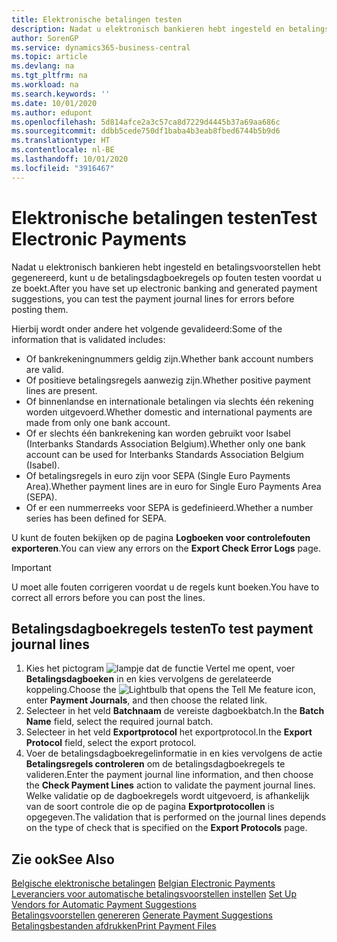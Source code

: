 ```yaml
---
title: Elektronische betalingen testen
description: Nadat u elektronisch bankieren hebt ingesteld en betalingsvoorstellen hebt gegenereerd, kunt u de betalingsdagboekregels op fouten testen voordat u ze boekt.
author: SorenGP
ms.service: dynamics365-business-central
ms.topic: article
ms.devlang: na
ms.tgt_pltfrm: na
ms.workload: na
ms.search.keywords: ''
ms.date: 10/01/2020
ms.author: edupont
ms.openlocfilehash: 5d814afce2a3c57ca8d7229d4445b37a69aa686c
ms.sourcegitcommit: ddbb5cede750df1baba4b3eab8fbed6744b5b9d6
ms.translationtype: HT
ms.contentlocale: nl-BE
ms.lasthandoff: 10/01/2020
ms.locfileid: "3916467"
---
```

# <a name="test-electronic-payments"></a><span data-ttu-id="d7688-103">Elektronische betalingen testen</span><span class="sxs-lookup"><span data-stu-id="d7688-103">Test Electronic Payments</span></span>
<span data-ttu-id="d7688-104">Nadat u elektronisch bankieren hebt ingesteld en betalingsvoorstellen hebt gegenereerd, kunt u de betalingsdagboekregels op fouten testen voordat u ze boekt.</span><span class="sxs-lookup"><span data-stu-id="d7688-104">After you have set up electronic banking and generated payment suggestions, you can test the payment journal lines for errors before posting them.</span></span>  

<span data-ttu-id="d7688-105">Hierbij wordt onder andere het volgende gevalideerd:</span><span class="sxs-lookup"><span data-stu-id="d7688-105">Some of the information that is validated includes:</span></span>  

- <span data-ttu-id="d7688-106">Of bankrekeningnummers geldig zijn.</span><span class="sxs-lookup"><span data-stu-id="d7688-106">Whether bank account numbers are valid.</span></span>  
- <span data-ttu-id="d7688-107">Of positieve betalingsregels aanwezig zijn.</span><span class="sxs-lookup"><span data-stu-id="d7688-107">Whether positive payment lines are present.</span></span>  
- <span data-ttu-id="d7688-108">Of binnenlandse en internationale betalingen via slechts één rekening worden uitgevoerd.</span><span class="sxs-lookup"><span data-stu-id="d7688-108">Whether domestic and international payments are made from only one bank account.</span></span>  
- <span data-ttu-id="d7688-109">Of er slechts één bankrekening kan worden gebruikt voor Isabel (Interbanks Standards Association Belgium).</span><span class="sxs-lookup"><span data-stu-id="d7688-109">Whether only one bank account can be used for Interbanks Standards Association Belgium (Isabel).</span></span>  
- <span data-ttu-id="d7688-110">Of betalingsregels in euro zijn voor SEPA (Single Euro Payments Area).</span><span class="sxs-lookup"><span data-stu-id="d7688-110">Whether payment lines are in euro for Single Euro Payments Area (SEPA).</span></span>  
- <span data-ttu-id="d7688-111">Of er een nummerreeks voor SEPA is gedefinieerd.</span><span class="sxs-lookup"><span data-stu-id="d7688-111">Whether a number series has been defined for SEPA.</span></span>  

<span data-ttu-id="d7688-112">U kunt de fouten bekijken op de pagina **Logboeken voor controlefouten exporteren**.</span><span class="sxs-lookup"><span data-stu-id="d7688-112">You can view any errors on the **Export Check Error Logs** page.</span></span>  

> [!IMPORTANT]  
>  <span data-ttu-id="d7688-113">U moet alle fouten corrigeren voordat u de regels kunt boeken.</span><span class="sxs-lookup"><span data-stu-id="d7688-113">You have to correct all errors before you can post the lines.</span></span>  

## <a name="to-test-payment-journal-lines"></a><span data-ttu-id="d7688-114">Betalingsdagboekregels testen</span><span class="sxs-lookup"><span data-stu-id="d7688-114">To test payment journal lines</span></span>  

1.  <span data-ttu-id="d7688-115">Kies het pictogram ![lampje dat de functie Vertel me opent](../../media/ui-search/search_small.png "Vertel me wat u wilt doen"), voer **Betalingsdagboeken** in en kies vervolgens de gerelateerde koppeling.</span><span class="sxs-lookup"><span data-stu-id="d7688-115">Choose the ![Lightbulb that opens the Tell Me feature](../../media/ui-search/search_small.png "Tell me what you want to do") icon, enter **Payment Journals**, and then choose the related link.</span></span>  
2.  <span data-ttu-id="d7688-116">Selecteer in het veld **Batchnaam** de vereiste dagboekbatch.</span><span class="sxs-lookup"><span data-stu-id="d7688-116">In the **Batch Name** field, select the required journal batch.</span></span>  
3.  <span data-ttu-id="d7688-117">Selecteer in het veld **Exportprotocol** het exportprotocol.</span><span class="sxs-lookup"><span data-stu-id="d7688-117">In the **Export Protocol** field, select the export protocol.</span></span>  
4.  <span data-ttu-id="d7688-118">Voer de betalingsdagboekregelinformatie in en kies vervolgens de actie **Betalingsregels controleren** om de betalingsdagboekregels te valideren.</span><span class="sxs-lookup"><span data-stu-id="d7688-118">Enter the payment journal line information, and then choose the **Check Payment Lines** action to validate the payment journal lines.</span></span> <span data-ttu-id="d7688-119">Welke validatie op de dagboekregels wordt uitgevoerd, is afhankelijk van de soort controle die op de pagina **Exportprotocollen** is opgegeven.</span><span class="sxs-lookup"><span data-stu-id="d7688-119">The validation that is performed on the journal lines depends on the type of check that is specified on the **Export Protocols** page.</span></span>  

## <a name="see-also"></a><span data-ttu-id="d7688-120">Zie ook</span><span class="sxs-lookup"><span data-stu-id="d7688-120">See Also</span></span>  
 <span data-ttu-id="d7688-121">[Belgische elektronische betalingen](belgian-electronic-payments.md) </span><span class="sxs-lookup"><span data-stu-id="d7688-121">[Belgian Electronic Payments](belgian-electronic-payments.md) </span></span>  
 <span data-ttu-id="d7688-122">[Leveranciers voor automatische betalingsvoorstellen instellen](how-to-set-up-vendors-for-automatic-payment-suggestions.md) </span><span class="sxs-lookup"><span data-stu-id="d7688-122">[Set Up Vendors for Automatic Payment Suggestions](how-to-set-up-vendors-for-automatic-payment-suggestions.md) </span></span>  
 <span data-ttu-id="d7688-123">[Betalingsvoorstellen genereren](how-to-generate-payment-suggestions.md) </span><span class="sxs-lookup"><span data-stu-id="d7688-123">[Generate Payment Suggestions](how-to-generate-payment-suggestions.md) </span></span>  
 [<span data-ttu-id="d7688-124">Betalingsbestanden afdrukken</span><span class="sxs-lookup"><span data-stu-id="d7688-124">Print Payment Files</span></span>](how-to-print-payment-files.md)
